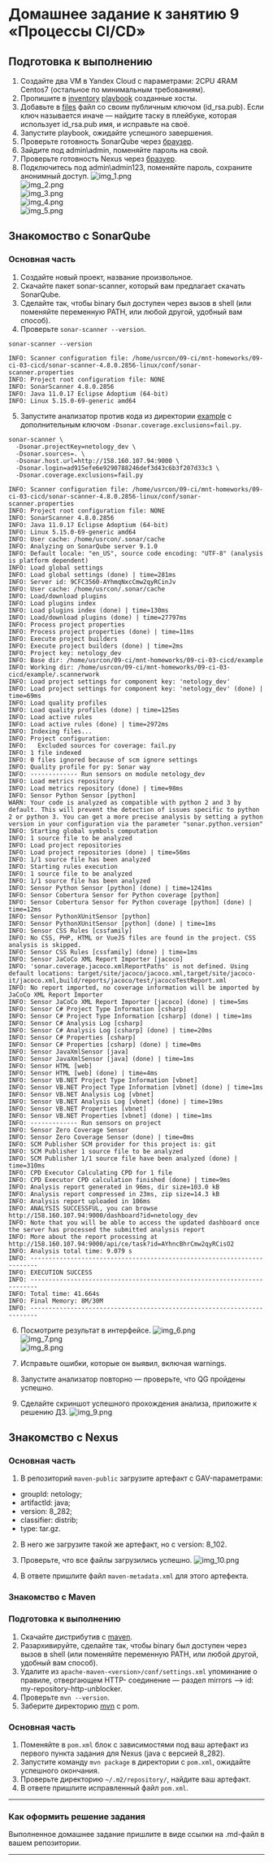# Домашнее задание к занятию 9 «Процессы CI/CD»

## Подготовка к выполнению

1. Создайте два VM в Yandex Cloud с параметрами: 2CPU 4RAM Centos7 (остальное по минимальным требованиям).
2. Пропишите в [inventory](./infrastructure/inventory/cicd/hosts.yml) [playbook](./infrastructure/site.yml) созданные хосты.
3. Добавьте в [files](./infrastructure/files/) файл со своим публичным ключом (id_rsa.pub). Если ключ называется иначе — найдите таску в плейбуке, которая использует id_rsa.pub имя, и исправьте на своё.
4. Запустите playbook, ожидайте успешного завершения.
5. Проверьте готовность SonarQube через [браузер](http://localhost:9000).
6. Зайдите под admin\admin, поменяйте пароль на свой.
7.  Проверьте готовность Nexus через [бразуер](http://localhost:8081).
8. Подключитесь под admin\admin123, поменяйте пароль, сохраните анонимный доступ.
![img_1.png](pic/1.PNG)  
![img_2.png](pic/2.PNG)  
![img_3.png](pic/3.PNG)  
![img_4.png](pic/4.PNG)  
![img_5.png](pic/5.PNG)  

## Знакомоство с SonarQube

### Основная часть

1. Создайте новый проект, название произвольное.
2. Скачайте пакет sonar-scanner, который вам предлагает скачать SonarQube.
3. Сделайте так, чтобы binary был доступен через вызов в shell (или поменяйте переменную PATH, или любой другой, удобный вам способ).
4. Проверьте `sonar-scanner --version`.
```
sonar-scanner --version
```
```
INFO: Scanner configuration file: /home/usrcon/09-ci/mnt-homeworks/09-ci-03-cicd/sonar-scanner-4.8.0.2856-linux/conf/sonar-scanner.properties
INFO: Project root configuration file: NONE
INFO: SonarScanner 4.8.0.2856
INFO: Java 11.0.17 Eclipse Adoptium (64-bit)
INFO: Linux 5.15.0-69-generic amd64
```

5. Запустите анализатор против кода из директории [example](./example) с дополнительным ключом `-Dsonar.coverage.exclusions=fail.py`.
```
sonar-scanner \
  -Dsonar.projectKey=netology_dev \
  -Dsonar.sources=. \
  -Dsonar.host.url=http://158.160.107.94:9000 \
  -Dsonar.login=ad915efe6e9290788246def3d43c6b3f207d33c3 \
  -Dsonar.coverage.exclusions=fail.py
  ```
  ```
INFO: Scanner configuration file: /home/usrcon/09-ci/mnt-homeworks/09-ci-03-cicd/sonar-scanner-4.8.0.2856-linux/conf/sonar-scanner.properties
INFO: Project root configuration file: NONE
INFO: SonarScanner 4.8.0.2856
INFO: Java 11.0.17 Eclipse Adoptium (64-bit)
INFO: Linux 5.15.0-69-generic amd64
INFO: User cache: /home/usrcon/.sonar/cache
INFO: Analyzing on SonarQube server 9.1.0
INFO: Default locale: "en_US", source code encoding: "UTF-8" (analysis is platform dependent)
INFO: Load global settings
INFO: Load global settings (done) | time=281ms
INFO: Server id: 9CFC3560-AYhmqNxcCmw2qyRCinJv
INFO: User cache: /home/usrcon/.sonar/cache
INFO: Load/download plugins
INFO: Load plugins index
INFO: Load plugins index (done) | time=130ms
INFO: Load/download plugins (done) | time=27797ms
INFO: Process project properties
INFO: Process project properties (done) | time=11ms
INFO: Execute project builders
INFO: Execute project builders (done) | time=2ms
INFO: Project key: netology_dev
INFO: Base dir: /home/usrcon/09-ci/mnt-homeworks/09-ci-03-cicd/example
INFO: Working dir: /home/usrcon/09-ci/mnt-homeworks/09-ci-03-cicd/example/.scannerwork
INFO: Load project settings for component key: 'netology_dev'
INFO: Load project settings for component key: 'netology_dev' (done) | time=69ms
INFO: Load quality profiles
INFO: Load quality profiles (done) | time=125ms
INFO: Load active rules
INFO: Load active rules (done) | time=2972ms
INFO: Indexing files...
INFO: Project configuration:
INFO:   Excluded sources for coverage: fail.py
INFO: 1 file indexed
INFO: 0 files ignored because of scm ignore settings
INFO: Quality profile for py: Sonar way
INFO: ------------- Run sensors on module netology_dev
INFO: Load metrics repository
INFO: Load metrics repository (done) | time=98ms
INFO: Sensor Python Sensor [python]
WARN: Your code is analyzed as compatible with python 2 and 3 by default. This will prevent the detection of issues specific to python 2 or python 3. You can get a more precise analysis by setting a python version in your configuration via the parameter "sonar.python.version"
INFO: Starting global symbols computation
INFO: 1 source file to be analyzed
INFO: Load project repositories
INFO: Load project repositories (done) | time=56ms
INFO: 1/1 source file has been analyzed
INFO: Starting rules execution
INFO: 1 source file to be analyzed
INFO: 1/1 source file has been analyzed
INFO: Sensor Python Sensor [python] (done) | time=1241ms
INFO: Sensor Cobertura Sensor for Python coverage [python]
INFO: Sensor Cobertura Sensor for Python coverage [python] (done) | time=12ms
INFO: Sensor PythonXUnitSensor [python]
INFO: Sensor PythonXUnitSensor [python] (done) | time=1ms
INFO: Sensor CSS Rules [cssfamily]
INFO: No CSS, PHP, HTML or VueJS files are found in the project. CSS analysis is skipped.
INFO: Sensor CSS Rules [cssfamily] (done) | time=1ms
INFO: Sensor JaCoCo XML Report Importer [jacoco]
INFO: 'sonar.coverage.jacoco.xmlReportPaths' is not defined. Using default locations: target/site/jacoco/jacoco.xml,target/site/jacoco-it/jacoco.xml,build/reports/jacoco/test/jacocoTestReport.xml
INFO: No report imported, no coverage information will be imported by JaCoCo XML Report Importer
INFO: Sensor JaCoCo XML Report Importer [jacoco] (done) | time=5ms
INFO: Sensor C# Project Type Information [csharp]
INFO: Sensor C# Project Type Information [csharp] (done) | time=1ms
INFO: Sensor C# Analysis Log [csharp]
INFO: Sensor C# Analysis Log [csharp] (done) | time=20ms
INFO: Sensor C# Properties [csharp]
INFO: Sensor C# Properties [csharp] (done) | time=0ms
INFO: Sensor JavaXmlSensor [java]
INFO: Sensor JavaXmlSensor [java] (done) | time=1ms
INFO: Sensor HTML [web]
INFO: Sensor HTML [web] (done) | time=4ms
INFO: Sensor VB.NET Project Type Information [vbnet]
INFO: Sensor VB.NET Project Type Information [vbnet] (done) | time=1ms
INFO: Sensor VB.NET Analysis Log [vbnet]
INFO: Sensor VB.NET Analysis Log [vbnet] (done) | time=19ms
INFO: Sensor VB.NET Properties [vbnet]
INFO: Sensor VB.NET Properties [vbnet] (done) | time=1ms
INFO: ------------- Run sensors on project
INFO: Sensor Zero Coverage Sensor
INFO: Sensor Zero Coverage Sensor (done) | time=0ms
INFO: SCM Publisher SCM provider for this project is: git
INFO: SCM Publisher 1 source file to be analyzed
INFO: SCM Publisher 1/1 source file have been analyzed (done) | time=310ms
INFO: CPD Executor Calculating CPD for 1 file
INFO: CPD Executor CPD calculation finished (done) | time=9ms
INFO: Analysis report generated in 96ms, dir size=103.0 kB
INFO: Analysis report compressed in 23ms, zip size=14.3 kB
INFO: Analysis report uploaded in 106ms
INFO: ANALYSIS SUCCESSFUL, you can browse http://158.160.107.94:9000/dashboard?id=netology_dev
INFO: Note that you will be able to access the updated dashboard once the server has processed the submitted analysis report
INFO: More about the report processing at http://158.160.107.94:9000/api/ce/task?id=AYhncBhrCmw2qyRCisO2
INFO: Analysis total time: 9.079 s
INFO: ------------------------------------------------------------------------
INFO: EXECUTION SUCCESS
INFO: ------------------------------------------------------------------------
INFO: Total time: 41.664s
INFO: Final Memory: 8M/30M
INFO: ------------------------------------------------------------------------
```

6. Посмотрите результат в интерфейсе.
![img_6.png](pic/6.png)  
![img_7.png](pic/7.png)  
![img_8.png](pic/8.png)  

7. Исправьте ошибки, которые он выявил, включая warnings.
8. Запустите анализатор повторно — проверьте, что QG пройдены успешно.
9. Сделайте скриншот успешного прохождения анализа, приложите к решению ДЗ.
![img_9.png](pic/9.png)  

## Знакомство с Nexus

### Основная часть

1. В репозиторий `maven-public` загрузите артефакт с GAV-параметрами:

 *    groupId: netology;
 *    artifactId: java;
 *    version: 8_282;
 *    classifier: distrib;
 *    type: tar.gz.
   
2. В него же загрузите такой же артефакт, но с version: 8_102.
3. Проверьте, что все файлы загрузились успешно.
![img_10.png](pic/10.png)  

4. В ответе пришлите файл `maven-metadata.xml` для этого артефекта.

### Знакомство с Maven

### Подготовка к выполнению

1. Скачайте дистрибутив с [maven](https://maven.apache.org/download.cgi).
2. Разархивируйте, сделайте так, чтобы binary был доступен через вызов в shell (или поменяйте переменную PATH, или любой другой, удобный вам способ).
3. Удалите из `apache-maven-<version>/conf/settings.xml` упоминание о правиле, отвергающем HTTP- соединение — раздел mirrors —> id: my-repository-http-unblocker.
4. Проверьте `mvn --version`.
5. Заберите директорию [mvn](./mvn) с pom.

### Основная часть

1. Поменяйте в `pom.xml` блок с зависимостями под ваш артефакт из первого пункта задания для Nexus (java с версией 8_282).
2. Запустите команду `mvn package` в директории с `pom.xml`, ожидайте успешного окончания.
3. Проверьте директорию `~/.m2/repository/`, найдите ваш артефакт.
4. В ответе пришлите исправленный файл `pom.xml`.

---

### Как оформить решение задания

Выполненное домашнее задание пришлите в виде ссылки на .md-файл в вашем репозитории.

---
